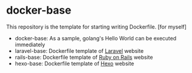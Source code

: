 # docker-base

This repository is the template for starting writing Dockerfile. [for myself]

* docker-base: As a sample, golang's Hello World can be executed immediately
* laravel-base: Dockerfile template of [Laravel](http://laravel.jp/) website
* rails-base: Dockerfile template of [Ruby on Rails](https://rubyonrails.org/) website
* hexo-base: Dockerfile template of [Hexo](https://hexo.io/) website


